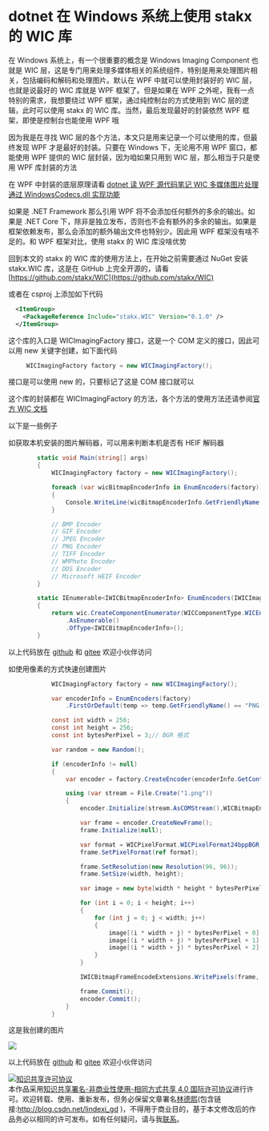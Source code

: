 # dotnet 在 Windows 系统上使用 stakx 的 WIC 库

在 Windows 系统上，有一个很重要的概念是 Windows Imaging Component 也就是 WIC 层，这是专门用来处理多媒体相关的系统组件，特别是用来处理图片相关，包括编码和解码和处理图片。默认在 WPF 中就可以使用封装好的 WIC 层，也就是说最好的 WIC 库就是 WPF 框架了。但是如果在 WPF 之外呢，我有一点特别的需求，我想要绕过 WPF 框架，通过纯控制台的方式使用到 WIC 层的逻辑，此时可以使用 stakx 的 WIC 库。当然，最后发现最好的封装依然 WPF 框架，即使是控制台也能使用 WPF 哦

<!--more-->
<!-- CreateTime:2021/3/26 19:05:39 -->

<!-- 发布 -->

因为我是在寻找 WIC 层的各个方法，本文只是用来记录一个可以使用的库，但最终发现 WPF 才是最好的封装。只要在 Windows 下，无论用不用 WPF 窗口，都能使用 WPF 提供的 WIC 层封装，因为咱如果只用到 WIC 层，那么相当于只是使用 WPF 库封装的方法

在 WPF 中封装的底层原理请看 [dotnet 读 WPF 源代码笔记 WIC 多媒体图片处理通过 WindowsCodecs.dll 实现功能](https://blog.lindexi.com/post/dotnet-%E8%AF%BB-WPF-%E6%BA%90%E4%BB%A3%E7%A0%81%E7%AC%94%E8%AE%B0-WIC-%E5%A4%9A%E5%AA%92%E4%BD%93%E5%9B%BE%E7%89%87%E5%A4%84%E7%90%86%E9%80%9A%E8%BF%87-WindowsCodecs.dll-%E5%AE%9E%E7%8E%B0%E5%8A%9F%E8%83%BD.html )

如果是 .NET Framework 那么引用 WPF 将不会添加任何额外的多余的输出。如果是 .NET Core 下，除非是独立发布，否则也不会有额外的多余的输出。如果是框架依赖发布，那么会添加的额外输出文件也特别少。因此用 WPF 框架没有啥不足的。和 WPF 框架对比，使用 stakx 的 WIC 库没啥优势

回到本文的 stakx 的 WIC 库的使用方法上，在开始之前需要通过 NuGet 安装 stakx.WIC 库，这是在 GitHub 上完全开源的，请看 [https://github.com/stakx/WIC](https://github.com/stakx/WIC) 

或者在 csproj 上添加如下代码

```xml
  <ItemGroup>
    <PackageReference Include="stakx.WIC" Version="0.1.0" />
  </ItemGroup>
```

这个库的入口是 WICImagingFactory 接口，这是一个 COM 定义的接口，因此可以用 new 关键字创建，如下面代码

```csharp
     WICImagingFactory factory = new WICImagingFactory();
```

接口是可以使用 new 的，只要标记了这是 COM 接口就可以

这个库的封装都在 WICImagingFactory 的方法，各个方法的使用方法还请参阅[官方 WIC 文档](https://docs.microsoft.com/en-us/windows/win32/wic/-wic-lh)

以下是一些例子

如获取本机安装的图片解码器，可以用来判断本机是否有 HEIF 解码器

```csharp
        static void Main(string[] args)
        {
            WICImagingFactory factory = new WICImagingFactory();

            foreach (var wicBitmapEncoderInfo in EnumEncoders(factory))
            {
                Console.WriteLine(wicBitmapEncoderInfo.GetFriendlyName());
            }

            // BMP Encoder
            // GIF Encoder
            // JPEG Encoder
            // PNG Encoder
            // TIFF Encoder
            // WMPhoto Encoder
            // DDS Encoder
            // Microsoft HEIF Encoder
        }

        static IEnumerable<IWICBitmapEncoderInfo> EnumEncoders(IWICImagingFactory wic)
        {
            return wic.CreateComponentEnumerator(WICComponentType.WICEncoder, WICComponentEnumerateOptions.WICComponentEnumerateDefault)
                .AsEnumerable()
                .OfType<IWICBitmapEncoderInfo>();
        }
```

以上代码放在 [github](https://github.com/lindexi/lindexi_gd/tree/0129f0e7/HairleakaibaniWawfeahewur ) 和 [gitee](https://gitee.com/lindexi/lindexi_gd/tree/0129f0e7/HairleakaibaniWawfeahewur ) 欢迎小伙伴访问

如使用像素的方式快速创建图片

```csharp
            WICImagingFactory factory = new WICImagingFactory();

            var encoderInfo = EnumEncoders(factory)
                .FirstOrDefault(temp => temp.GetFriendlyName() == "PNG Encoder");

            const int width = 256;
            const int height = 256;
            const int bytesPerPixel = 3;// BGR 格式

            var random = new Random();

            if (encoderInfo != null)
            {
                var encoder = factory.CreateEncoder(encoderInfo.GetContainerFormat());

                using (var stream = File.Create("1.png"))
                {
                    encoder.Initialize(stream.AsCOMStream(),WICBitmapEncoderCacheOption.WICBitmapEncoderNoCache);

                    var frame = encoder.CreateNewFrame();
                    frame.Initialize(null);

                    var format = WICPixelFormat.WICPixelFormat24bppBGR;
                    frame.SetPixelFormat(ref format);

                    frame.SetResolution(new Resolution(96, 96));
                    frame.SetSize(width, height);

                    var image = new byte[width * height * bytesPerPixel];

                    for (int i = 0; i < height; i++)
                    {
                        for (int j = 0; j < width; j++)
                        {
                            image[(i * width + j) * bytesPerPixel + 0] = (byte)random.Next(255);
                            image[(i * width + j) * bytesPerPixel + 1] = (byte)random.Next(255);
                            image[(i * width + j) * bytesPerPixel + 2] = (byte)random.Next(255);
                        }
                    }

                    IWICBitmapFrameEncodeExtensions.WritePixels(frame, height, width * bytesPerPixel, image);

                    frame.Commit();
                    encoder.Commit();
                }
            }
```

这是我创建的图片

<!-- ![](image/dotnet 在 Windows 系统上使用 stakx 的 WIC 库/dotnet 在 Windows 系统上使用 stakx 的 WIC 库0.png) -->

![](https://i.loli.net/2021/03/26/Ji4A2eNrz5PVL8g.jpg)

以上代码放在 [github](https://github.com/lindexi/lindexi_gd/tree/dccc43c6/HairleakaibaniWawfeahewur ) 和 [gitee](https://gitee.com/lindexi/lindexi_gd/tree/dccc43c6/HairleakaibaniWawfeahewur ) 欢迎小伙伴访问

<a rel="license" href="http://creativecommons.org/licenses/by-nc-sa/4.0/"><img alt="知识共享许可协议" style="border-width:0" src="https://licensebuttons.net/l/by-nc-sa/4.0/88x31.png" /></a><br />本作品采用<a rel="license" href="http://creativecommons.org/licenses/by-nc-sa/4.0/">知识共享署名-非商业性使用-相同方式共享 4.0 国际许可协议</a>进行许可。欢迎转载、使用、重新发布，但务必保留文章署名[林德熙](http://blog.csdn.net/lindexi_gd)(包含链接:http://blog.csdn.net/lindexi_gd )，不得用于商业目的，基于本文修改后的作品务必以相同的许可发布。如有任何疑问，请与我[联系](mailto:lindexi_gd@163.com)。
